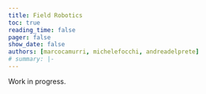```yaml
---
title: Field Robotics
toc: true
reading_time: false
pager: false
show_date: false
authors: [marcocamurri, michelefocchi, andreadelprete]
# summary: |-
---
```


Work in progress.